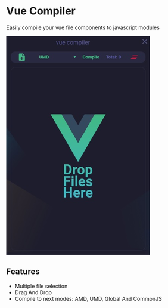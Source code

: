 # Vue Compiler
Easily compile your vue file components to javascript modules

![screenshot](./others/screenshot1.jpg)

## Features
* Multiple file selection
* Drag And Drop
* Compile to next modes: AMD, UMD, Global And CommonJS
